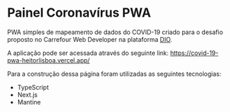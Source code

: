 # Painel Coronavírus PWA

PWA simples de mapeamento de dados do COVID-19 criado para o desafio proposto no Carrefour Web Developer na plataforma [DIO](https://www.dio.me).

A aplicação pode ser acessada através do seguinte link: https://covid-19-pwa-heitorlisboa.vercel.app/

Para a construção dessa página foram utilizadas as seguintes tecnologias:
- TypeScript
- Next.js
- Mantine
